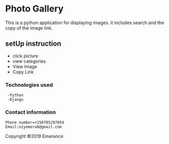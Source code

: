 # Photo Gallery
  This is a python application for displaying images.
  it includes search and the copy of the image link.

  ## setUp instruction

  - click picture
  - view categories
  - View Image 
  - Copy Link
                 

   ### Technologies used

     -Python
     -Django 


   ### Contact information
    
    Phone number=+250785297054
    Email:niyemera6@gmail.com

  Copyright &copy;2019 Emerance